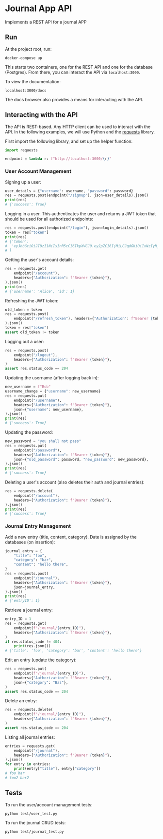 # Journal App API

Implements a REST API for a journal APP

## Run

At the project root, run:

```
docker-compose up
```

This starts two containers, one for the REST API and one for the database
(Postgres). From there, you can interact the API via `localhost:3000`.

To view the documentation:

```
localhost:3000/docs
```

The docs browser also provides a means for interacting with the API.

## Interacting with the API

The API is REST-based. Any HTTP client can be used to interact with the API. In
the following examples, we will use Python and the
[requests](https://pypi.org/project/requests/) library.

First import the following library, and set up the helper function:

```python
import requests

endpoint = lambda r: f"http://localhost:3000/{r}"
```

### User Account Management

Signing up a user:

```python
user_details = {"username": username, "password": password}
res = requests.post(endpoint("/signup"), json=user_details).json()
print(res)
# {'success': True}
```

Logging in a user. This authenticates the user and returns a JWT token that
should be used for all authorized endpoints:

```python
res = requests.post(endpoint("/login"), json=login_details).json()
token = res["token"]
print(res)
# {'token': 
#  'eyJhbGciOiJIUzI1NiIsInR5cCI6IkpXVCJ9.eyJpZCI6IjMiLCJqdGkiOiIxNzIyMjY5NDMzNDIzIiwiaWF0IjoxNzIyMjY5NDMzfQ.pZXfpeGUL22xWsyLjpOG-_UiWvTyAQipVE3SiPwnt88'
# }
```

Getting the user's account details:

```python
res = requests.get(
    endpoint("/account"),
    headers={"Authorization": f"Bearer {token}"},
).json()
print(res)
# {'username': 'Alice', 'id': 1}
```

Refreshing the JWT token:

```python
old_token = token
res = requests.post(
    endpoint("/refresh_token"), headers={"Authorization": f"Bearer {token}"}
).json()
token = res["token"]
assert old_token != token
```

Logging out a user:

```python
res = requests.post(
    endpoint("/logout"),
    headers={"Authorization": f"Bearer {token}"},
)
assert res.status_code == 204
```

Updating the username (after logging back in):

```python
new_username = f"Bob"
username_change = {"username": new_username}
res = requests.put(
    endpoint("/username"),
    headers={"Authorization": f"Bearer {token}"},
    json={"username": new_username},
).json()
print(res)
# {'success': True}
```

Updating the password:

```python
new_password = "you shall not pass"
res = requests.put(
    endpoint("/password"),
    headers={"Authorization": f"Bearer {token}"},
    json={"old_password": password, "new_password": new_password},
).json()
print(res)
# {'success': True}
```

Deleting a user's account (also deletes their auth and journal entries):

```python
res = requests.delete(
    endpoint("/account"),
    headers={"Authorization": f"Bearer {token}"},
).json()
print(res)
# {'success': True}
```

### Journal Entry Management

Add a new entry (title, content, category). Date is assigned by the databases
(on insertion):

```python
journal_entry = {
    "title": "foo",
    "category": "bar",
    "content": "hello there",
}
res = requests.post(
    endpoint("/journal"),
    headers={"Authorization": f"Bearer {token}"},
    json=journal_entry,
).json()
print(res)
# {'entryID': 1}
```

Retrieve a journal entry:

```python
entry_ID = 1
res = requests.get(
    endpoint(f"/journal/{entry_ID}"),
    headers={"Authorization": f"Bearer {token}"},
)
if res.status_code != 404:
    print(res.json())
# {'title': 'foo', 'category': 'bar', 'content': 'hello there'}
```

Edit an entry (update the category):

```python
res = requests.put(
    endpoint(f"/journal/{entry_ID}"),
    headers={"Authorization": f"Bearer {token}"},
    json={"category": "Baz"},
)
assert res.status_code == 204
```

Delete an entry:

```python
res = requests.delete(
    endpoint(f"/journal/{entry_ID}"),
    headers={"Authorization": f"Bearer {token}"},
)
assert res.status_code == 204
```

Listing all journal entries:

```python
entries = requests.get(
    endpoint("/journal"),
    headers={"Authorization": f"Bearer {token}"},
).json()
for entry in entries:
    print(entry["title"], entry["category"])
# foo bar
# foo2 bar2
```

## Tests

To run the user/account management tests:

```
python test/user_test.py
```

To run the journal CRUD tests:

```
python test/journal_test.py
```
